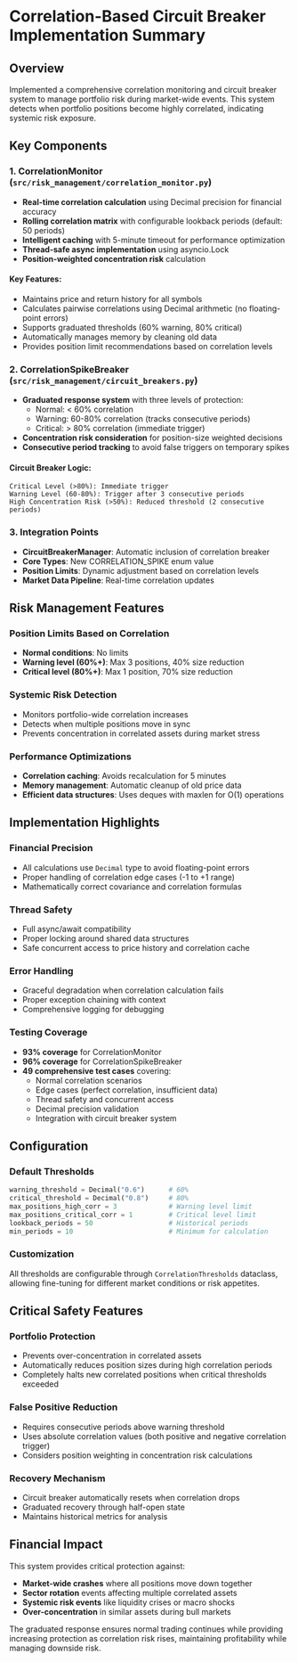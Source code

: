 # Correlation-Based Circuit Breaker Implementation Summary

## Overview
Implemented a comprehensive correlation monitoring and circuit breaker system to manage portfolio risk during market-wide events. This system detects when portfolio positions become highly correlated, indicating systemic risk exposure.

## Key Components

### 1. CorrelationMonitor (`src/risk_management/correlation_monitor.py`)
- **Real-time correlation calculation** using Decimal precision for financial accuracy
- **Rolling correlation matrix** with configurable lookback periods (default: 50 periods)
- **Intelligent caching** with 5-minute timeout for performance optimization
- **Thread-safe async implementation** using asyncio.Lock
- **Position-weighted concentration risk** calculation

#### Key Features:
- Maintains price and return history for all symbols
- Calculates pairwise correlations using Decimal arithmetic (no floating-point errors)
- Supports graduated thresholds (60% warning, 80% critical)
- Automatically manages memory by cleaning old data
- Provides position limit recommendations based on correlation levels

### 2. CorrelationSpikeBreaker (`src/risk_management/circuit_breakers.py`)
- **Graduated response system** with three levels of protection:
  - Normal: < 60% correlation
  - Warning: 60-80% correlation (tracks consecutive periods)
  - Critical: > 80% correlation (immediate trigger)
- **Concentration risk consideration** for position-size weighted decisions
- **Consecutive period tracking** to avoid false triggers on temporary spikes

#### Circuit Breaker Logic:
```
Critical Level (>80%): Immediate trigger
Warning Level (60-80%): Trigger after 3 consecutive periods
High Concentration Risk (>50%): Reduced threshold (2 consecutive periods)
```

### 3. Integration Points
- **CircuitBreakerManager**: Automatic inclusion of correlation breaker
- **Core Types**: New CORRELATION_SPIKE enum value
- **Position Limits**: Dynamic adjustment based on correlation levels
- **Market Data Pipeline**: Real-time correlation updates

## Risk Management Features

### Position Limits Based on Correlation
- **Normal conditions**: No limits
- **Warning level (60%+)**: Max 3 positions, 40% size reduction
- **Critical level (80%+)**: Max 1 position, 70% size reduction

### Systemic Risk Detection
- Monitors portfolio-wide correlation increases
- Detects when multiple positions move in sync
- Prevents concentration in correlated assets during market stress

### Performance Optimizations
- **Correlation caching**: Avoids recalculation for 5 minutes
- **Memory management**: Automatic cleanup of old price data
- **Efficient data structures**: Uses deques with maxlen for O(1) operations

## Implementation Highlights

### Financial Precision
- All calculations use `Decimal` type to avoid floating-point errors
- Proper handling of correlation edge cases (-1 to +1 range)
- Mathematically correct covariance and correlation formulas

### Thread Safety
- Full async/await compatibility
- Proper locking around shared data structures
- Safe concurrent access to price history and correlation cache

### Error Handling
- Graceful degradation when correlation calculation fails
- Proper exception chaining with context
- Comprehensive logging for debugging

### Testing Coverage
- **93% coverage** for CorrelationMonitor
- **96% coverage** for CorrelationSpikeBreaker
- **49 comprehensive test cases** covering:
  - Normal correlation scenarios
  - Edge cases (perfect correlation, insufficient data)
  - Thread safety and concurrent access
  - Decimal precision validation
  - Integration with circuit breaker system

## Configuration

### Default Thresholds
```python
warning_threshold = Decimal("0.6")      # 60%
critical_threshold = Decimal("0.8")     # 80%
max_positions_high_corr = 3             # Warning level limit
max_positions_critical_corr = 1         # Critical level limit
lookback_periods = 50                   # Historical periods
min_periods = 10                        # Minimum for calculation
```

### Customization
All thresholds are configurable through `CorrelationThresholds` dataclass, allowing fine-tuning for different market conditions or risk appetites.

## Critical Safety Features

### Portfolio Protection
- Prevents over-concentration in correlated assets
- Automatically reduces position sizes during high correlation periods
- Completely halts new correlated positions when critical thresholds exceeded

### False Positive Reduction
- Requires consecutive periods above warning threshold
- Uses absolute correlation values (both positive and negative correlation trigger)
- Considers position weighting in concentration risk calculations

### Recovery Mechanism
- Circuit breaker automatically resets when correlation drops
- Graduated recovery through half-open state
- Maintains historical metrics for analysis

## Financial Impact
This system provides critical protection against:
- **Market-wide crashes** where all positions move down together
- **Sector rotation** events affecting multiple correlated assets  
- **Systemic risk events** like liquidity crises or macro shocks
- **Over-concentration** in similar assets during bull markets

The graduated response ensures normal trading continues while providing increasing protection as correlation risk rises, maintaining profitability while managing downside risk.